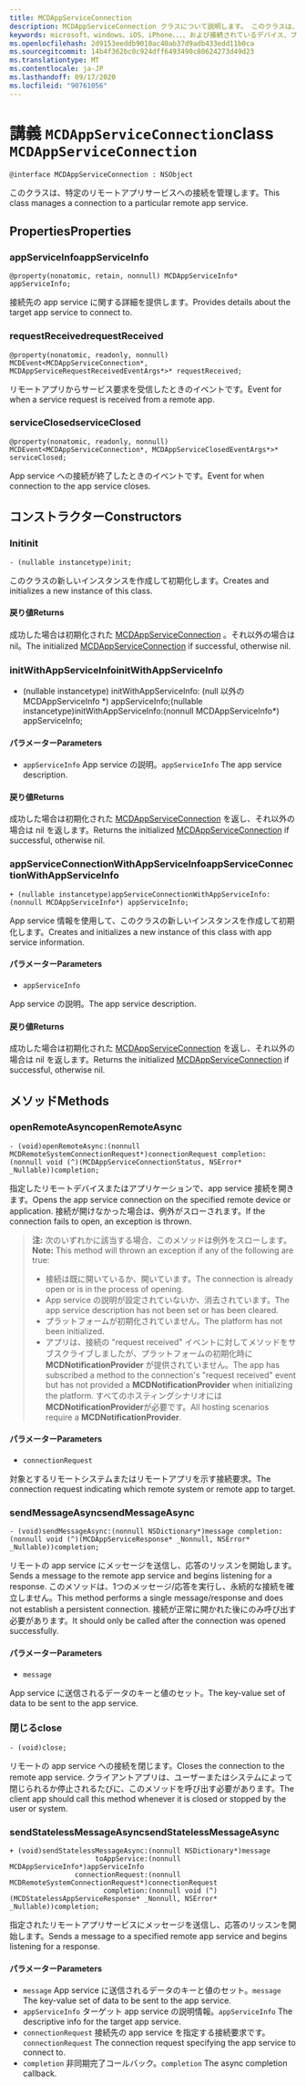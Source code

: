 ```yaml
---
title: MCDAppServiceConnection
description: MCDAppServiceConnection クラスについて説明します。 このクラスは、特定のリモートアプリサービスへの接続を管理します。
keywords: microsoft、windows、iOS、iPhone、、、、および接続されているデバイス、プロジェクトローマ
ms.openlocfilehash: 2d9153eeddb9010ac40ab37d9adb433edd11b0ca
ms.sourcegitcommit: 14b4f362bc0c924dff6493490c80624273d49d23
ms.translationtype: MT
ms.contentlocale: ja-JP
ms.lasthandoff: 09/17/2020
ms.locfileid: "90761056"
---
```

# <a name="class-mcdappserviceconnection"></a><span data-ttu-id="28542-105">講義 `MCDAppServiceConnection`</span><span class="sxs-lookup"><span data-stu-id="28542-105">class `MCDAppServiceConnection`</span></span>

```
@interface MCDAppServiceConnection : NSObject
```
<span data-ttu-id="28542-106">このクラスは、特定のリモートアプリサービスへの接続を管理します。</span><span class="sxs-lookup"><span data-stu-id="28542-106">This class manages a connection to a particular remote app service.</span></span>

## <a name="properties"></a><span data-ttu-id="28542-107">Properties</span><span class="sxs-lookup"><span data-stu-id="28542-107">Properties</span></span>

### <a name="appserviceinfo"></a><span data-ttu-id="28542-108">appServiceInfo</span><span class="sxs-lookup"><span data-stu-id="28542-108">appServiceInfo</span></span>
`@property(nonatomic, retain, nonnull) MCDAppServiceInfo* appServiceInfo;`

<span data-ttu-id="28542-109">接続先の app service に関する詳細を提供します。</span><span class="sxs-lookup"><span data-stu-id="28542-109">Provides details about the target app service to connect to.</span></span>

### <a name="requestreceived"></a><span data-ttu-id="28542-110">requestReceived</span><span class="sxs-lookup"><span data-stu-id="28542-110">requestReceived</span></span> 
`@property(nonatomic, readonly, nonnull) MCDEvent<MCDAppServiceConnection*, MCDAppServiceRequestReceivedEventArgs*>* requestReceived;`

<span data-ttu-id="28542-111">リモートアプリからサービス要求を受信したときのイベントです。</span><span class="sxs-lookup"><span data-stu-id="28542-111">Event for when a service request is received from a remote app.</span></span>

### <a name="serviceclosed"></a><span data-ttu-id="28542-112">serviceClosed</span><span class="sxs-lookup"><span data-stu-id="28542-112">serviceClosed</span></span> 
`@property(nonatomic, readonly, nonnull) MCDEvent<MCDAppServiceConnection*, MCDAppServiceClosedEventArgs*>* serviceClosed;`

<span data-ttu-id="28542-113">App service への接続が終了したときのイベントです。</span><span class="sxs-lookup"><span data-stu-id="28542-113">Event for when connection to the app service closes.</span></span>

## <a name="constructors"></a><span data-ttu-id="28542-114">コンストラクター</span><span class="sxs-lookup"><span data-stu-id="28542-114">Constructors</span></span>

### <a name="init"></a><span data-ttu-id="28542-115">Init</span><span class="sxs-lookup"><span data-stu-id="28542-115">init</span></span>
`- (nullable instancetype)init;`

<span data-ttu-id="28542-116">このクラスの新しいインスタンスを作成して初期化します。</span><span class="sxs-lookup"><span data-stu-id="28542-116">Creates and initializes a new instance of this class.</span></span>

#### <a name="returns"></a><span data-ttu-id="28542-117">戻り値</span><span class="sxs-lookup"><span data-stu-id="28542-117">Returns</span></span>
<span data-ttu-id="28542-118">成功した場合は初期化された [MCDAppServiceConnection](MCDAppServiceConnection.md) 。それ以外の場合は nil。</span><span class="sxs-lookup"><span data-stu-id="28542-118">The initialized [MCDAppServiceConnection](MCDAppServiceConnection.md) if successful, otherwise nil.</span></span>

### <a name="initwithappserviceinfo"></a><span data-ttu-id="28542-119">initWithAppServiceInfo</span><span class="sxs-lookup"><span data-stu-id="28542-119">initWithAppServiceInfo</span></span>
- <span data-ttu-id="28542-120">(nullable instancetype) initWithAppServiceInfo: (null 以外の MCDAppServiceInfo \*) appServiceInfo;</span><span class="sxs-lookup"><span data-stu-id="28542-120">(nullable instancetype)initWithAppServiceInfo:(nonnull MCDAppServiceInfo\*) appServiceInfo;</span></span>

#### <a name="parameters"></a><span data-ttu-id="28542-121">パラメーター</span><span class="sxs-lookup"><span data-stu-id="28542-121">Parameters</span></span>
* <span data-ttu-id="28542-122">`appServiceInfo` App service の説明。</span><span class="sxs-lookup"><span data-stu-id="28542-122">`appServiceInfo` The app service description.</span></span>

#### <a name="returns"></a><span data-ttu-id="28542-123">戻り値</span><span class="sxs-lookup"><span data-stu-id="28542-123">Returns</span></span>
<span data-ttu-id="28542-124">成功した場合は初期化された [MCDAppServiceConnection](MCDAppServiceConnection.md) を返し、それ以外の場合は nil を返します。</span><span class="sxs-lookup"><span data-stu-id="28542-124">Returns the initialized [MCDAppServiceConnection](MCDAppServiceConnection.md) if successful, otherwise nil.</span></span>

### <a name="appserviceconnectionwithappserviceinfo"></a><span data-ttu-id="28542-125">appServiceConnectionWithAppServiceInfo</span><span class="sxs-lookup"><span data-stu-id="28542-125">appServiceConnectionWithAppServiceInfo</span></span>
`+ (nullable instancetype)appServiceConnectionWithAppServiceInfo:(nonnull MCDAppServiceInfo*) appServiceInfo;`

<span data-ttu-id="28542-126">App service 情報を使用して、このクラスの新しいインスタンスを作成して初期化します。</span><span class="sxs-lookup"><span data-stu-id="28542-126">Creates and initializes a new instance of this class with app service information.</span></span>

#### <a name="parameters"></a><span data-ttu-id="28542-127">パラメーター</span><span class="sxs-lookup"><span data-stu-id="28542-127">Parameters</span></span>
* `appServiceInfo` 

<span data-ttu-id="28542-128">App service の説明。</span><span class="sxs-lookup"><span data-stu-id="28542-128">The app service description.</span></span>

#### <a name="returns"></a><span data-ttu-id="28542-129">戻り値</span><span class="sxs-lookup"><span data-stu-id="28542-129">Returns</span></span>
<span data-ttu-id="28542-130">成功した場合は初期化された [MCDAppServiceConnection](MCDAppServiceConnection.md) を返し、それ以外の場合は nil を返します。</span><span class="sxs-lookup"><span data-stu-id="28542-130">Returns the initialized [MCDAppServiceConnection](MCDAppServiceConnection.md) if successful, otherwise nil.</span></span>

## <a name="methods"></a><span data-ttu-id="28542-131">メソッド</span><span class="sxs-lookup"><span data-stu-id="28542-131">Methods</span></span>

### <a name="openremoteasync"></a><span data-ttu-id="28542-132">openRemoteAsync</span><span class="sxs-lookup"><span data-stu-id="28542-132">openRemoteAsync</span></span>
`- (void)openRemoteAsync:(nonnull MCDRemoteSystemConnectionRequest*)connectionRequest completion:(nonnull void (^)(MCDAppServiceConnectionStatus, NSError* _Nullable))completion;`

<span data-ttu-id="28542-133">指定したリモートデバイスまたはアプリケーションで、app service 接続を開きます。</span><span class="sxs-lookup"><span data-stu-id="28542-133">Opens the app service connection on the specified remote device or application.</span></span> <span data-ttu-id="28542-134">接続が開けなかった場合は、例外がスローされます。</span><span class="sxs-lookup"><span data-stu-id="28542-134">If the connection fails to open, an exception is thrown.</span></span>

><span data-ttu-id="28542-135">**注:** 次のいずれかに該当する場合、このメソッドは例外をスローします。</span><span class="sxs-lookup"><span data-stu-id="28542-135">**Note:** This method will thrown an exception if any of the following are true:</span></span>
> * <span data-ttu-id="28542-136">接続は既に開いているか、開いています。</span><span class="sxs-lookup"><span data-stu-id="28542-136">The connection is already open or is in the process of opening.</span></span>
> * <span data-ttu-id="28542-137">App service の説明が設定されていないか、消去されています。</span><span class="sxs-lookup"><span data-stu-id="28542-137">The app service description has not been set or has been cleared.</span></span>
> * <span data-ttu-id="28542-138">プラットフォームが初期化されていません。</span><span class="sxs-lookup"><span data-stu-id="28542-138">The platform has not been initialized.</span></span>
> * <span data-ttu-id="28542-139">アプリは、接続の "request received" イベントに対してメソッドをサブスクライブしましたが、プラットフォームの初期化時に **MCDNotificationProvider** が提供されていません。</span><span class="sxs-lookup"><span data-stu-id="28542-139">The app has subscribed a method to the connection's "request received" event but has not provided a **MCDNotificationProvider** when initializing the platform.</span></span> <span data-ttu-id="28542-140">すべてのホスティングシナリオには **MCDNotificationProvider**が必要です。</span><span class="sxs-lookup"><span data-stu-id="28542-140">All hosting scenarios require a **MCDNotificationProvider**.</span></span>

#### <a name="parameters"></a><span data-ttu-id="28542-141">パラメーター</span><span class="sxs-lookup"><span data-stu-id="28542-141">Parameters</span></span>
* `connectionRequest` 

<span data-ttu-id="28542-142">対象とするリモートシステムまたはリモートアプリを示す接続要求。</span><span class="sxs-lookup"><span data-stu-id="28542-142">The connection request indicating which remote system or remote app to target.</span></span>

### <a name="sendmessageasync"></a><span data-ttu-id="28542-143">sendMessageAsync</span><span class="sxs-lookup"><span data-stu-id="28542-143">sendMessageAsync</span></span>
`- (void)sendMessageAsync:(nonnull NSDictionary*)message completion:(nonnull void (^)(MCDAppServiceResponse* _Nonnull, NSError* _Nullable))completion;`

<span data-ttu-id="28542-144">リモートの app service にメッセージを送信し、応答のリッスンを開始します。</span><span class="sxs-lookup"><span data-stu-id="28542-144">Sends a message to the remote app service and begins listening for a response.</span></span>  <span data-ttu-id="28542-145">このメソッドは、1つのメッセージ/応答を実行し、永続的な接続を確立しません。</span><span class="sxs-lookup"><span data-stu-id="28542-145">This method performs a single message/response and does not establish a persistent connection.</span></span>  <span data-ttu-id="28542-146">接続が正常に開かれた後にのみ呼び出す必要があります。</span><span class="sxs-lookup"><span data-stu-id="28542-146">It should only be called after the connection was opened successfully.</span></span>

#### <a name="parameters"></a><span data-ttu-id="28542-147">パラメーター</span><span class="sxs-lookup"><span data-stu-id="28542-147">Parameters</span></span>
* `message` 

<span data-ttu-id="28542-148">App service に送信されるデータのキーと値のセット。</span><span class="sxs-lookup"><span data-stu-id="28542-148">The key-value set of data to be sent to the app service.</span></span>

### <a name="close"></a><span data-ttu-id="28542-149">閉じる</span><span class="sxs-lookup"><span data-stu-id="28542-149">close</span></span>
`- (void)close;`

<span data-ttu-id="28542-150">リモートの app service への接続を閉じます。</span><span class="sxs-lookup"><span data-stu-id="28542-150">Closes the connection to the remote app service.</span></span> <span data-ttu-id="28542-151">クライアントアプリは、ユーザーまたはシステムによって閉じられるか停止されるたびに、このメソッドを呼び出す必要があります。</span><span class="sxs-lookup"><span data-stu-id="28542-151">The client app should call this method whenever it is closed or stopped by the user or system.</span></span>

### <a name="sendstatelessmessageasync"></a><span data-ttu-id="28542-152">sendStatelessMessageAsync</span><span class="sxs-lookup"><span data-stu-id="28542-152">sendStatelessMessageAsync</span></span>
```
+ (void)sendStatelessMessageAsync:(nonnull NSDictionary*)message
                     toAppService:(nonnull MCDAppServiceInfo*)appServiceInfo
                connectionRequest:(nonnull MCDRemoteSystemConnectionRequest*)connectionRequest
                       completion:(nonnull void (^)(MCDStatelessAppServiceResponse* _Nonnull, NSError* _Nullable))completion;
```

<span data-ttu-id="28542-153">指定されたリモートアプリサービスにメッセージを送信し、応答のリッスンを開始します。</span><span class="sxs-lookup"><span data-stu-id="28542-153">Sends a message to a specified remote app service and begins listening for a response.</span></span>

#### <a name="parameters"></a><span data-ttu-id="28542-154">パラメーター</span><span class="sxs-lookup"><span data-stu-id="28542-154">Parameters</span></span>
* <span data-ttu-id="28542-155">`message` App service に送信されるデータのキーと値のセット。</span><span class="sxs-lookup"><span data-stu-id="28542-155">`message` The key-value set of data to be sent to the app service.</span></span>
* <span data-ttu-id="28542-156">`appServiceInfo` ターゲット app service の説明情報。</span><span class="sxs-lookup"><span data-stu-id="28542-156">`appServiceInfo` The descriptive info for the target app service.</span></span>
* <span data-ttu-id="28542-157">`connectionRequest` 接続先の app service を指定する接続要求です。</span><span class="sxs-lookup"><span data-stu-id="28542-157">`connectionRequest` The connection request specifying the app service to connect to.</span></span>
* <span data-ttu-id="28542-158">`completion` 非同期完了コールバック。</span><span class="sxs-lookup"><span data-stu-id="28542-158">`completion` The async completion callback.</span></span>